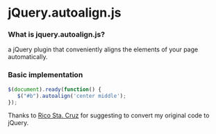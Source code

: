 # jQuery.autoalign.js

### What is jquery.autoalign.js?
a jQuery plugin that conveniently aligns the elements of your page automatically.

### Basic implementation
```javascript
$(document).ready(function() {
   $("#b").autoalign('center middle');
});
```

Thanks to [Rico Sta. Cruz](https://github.com/rstacruz) for suggesting to convert my original code to jQuery.